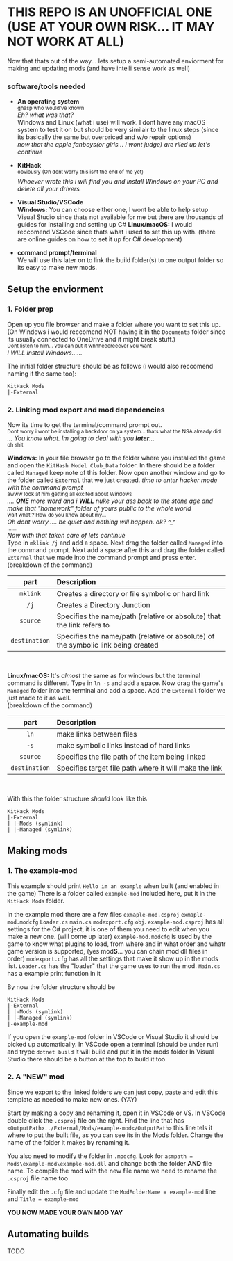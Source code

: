 # THIS REPO IS AN UNOFFICIAL ONE (USE AT YOUR OWN RISK... IT MAY NOT WORK AT ALL)
Now that thats out of the way... lets setup a semi-automated enviorment for making and updating mods (and have intelli sense work as well)


### software/tools needed
* **An operating system**<br/>
    <sup>ghasp who would've known</sup><br/>
    _Eh? what was that?_<br/>
    Windows and Linux (what i use) will work.
    I dont have any macOS system to test it on but should be very similair to the linux steps (since its basically the same but overpriced and w/o repair options)<br/>
    *now that the apple fanboys(or girls... i wont judge) are riled up let's continue*

* **KitHack**<br/>
    <sup>obviously</sup>
    <sup>(Oh dont worry this isnt the end of me yet)</sup><br/>
    *Whoever wrote this i will find you and install Windows on your PC and delete all your drivers*

* **Visual Studio/VSCode**<br/>
    **Windows:** You can choose either one, I wont be able to help setup Visual Studio since thats not available for me but there are thousands of guides for installing and setting up C#
    **Linux/macOS:** I would reccomend VSCode since thats what i used to set this up with. (there are online guides on how to set it up for C# development)

* **command prompt/terminal**</br>
    We will use this later on to link the build folder(s) to one output folder so its easy to make new mods.



## Setup the enviorment

### 1. Folder prep
Open up you file browser and make a folder where you want to set this up.
(On Windows i would reccomend NOT having it in the `Documents` folder since its usually connected to OneDrive and it might break stuff.)<br/>
<sup>Dont listen to him... you can put it whhheeereeever you want</sup><br/>
*I WILL install Windows......*

The initial folder structure should be as follows (i would also reccomend naming it the same too):
```
KitHack Mods
|-External
```

### 2. Linking mod export and mod dependencies
Now its time to get the terminal/command prompt out.<br/>
<sup>Dont worry i wont be installing a backdoor on ya system... thats what the NSA already did</sup><br/>
_... You know what. Im going to deal with you **later**..._<br/>
<sup>oh shit</sup>

**Windows:** In your file browser go to the folder where you installed the game and open the `KitHash Model Club_Data` folder.
    In there should be a folder called `Managed` keep note of this folder.
    Now open another window and go to the folder called `External` that we just created.
    *time to enter hacker mode with the command prompt*<br/>
    <sup>awww look at him getting all excited about Windows</sup><br/>
    _.... **ONE** more word and i **WILL** nuke your ass back to the stone age and make that "homework" folder of yours public to the whole world_<br/>
    <sup>wait what!? How do you know about my...</sup><br/>
    _Oh dont worry..... be quiet and nothing will happen. ok? ^\_^_<br/>
    <sup>.......</sup><br/>
    _Now with that taken care of lets continue_<br/>
    Type in `mklink /j` and add a space.
    Next drag the folder called `Managed` into the command prompt. 
    Next add a space after this and drag the folder called `External` that we made into the command prompt and press enter.
    <br/>
    (breakdown of the command)

 | part | Description |
 | :---: | :--- |
 | `mklink` | Creates a directory or file symbolic or hard link |
 | `/j` | Creates a Directory Junction |
 | `source` | Specifies the name/path (relative or absolute) that the link refers to |
 | `destination` | Specifies the name/path (relative or absolute) of the symbolic link being created |
<br/>


**Linux/macOS:** It's _almost_ the same as for windows but the terminal command is different.
    Type in `ln -s` and add a space.
    Now drag the game's `Managed` folder into the terminal and add a space.
    Add the `External` folder we just made to it as well.
    <br/>
    (breakdown of the command)
    
 | part | Description |
 | :---: | :--- |
 | `ln` | make links between files |
 | `-s` | make symbolic links instead of hard links |
 | `source` | Specifies the file path of the item being linked |
 | `destination` | Specifies target file path where it will make the link |
<br/>


With this the folder structure _should_ look like this
```
KitHack Mods
|-External
| |-Mods (symlink)
| |-Managed (symlink)
```

## Making mods

### 1. The example-mod
This example should print `Hello im an example` when built (and enabled in the game)
There is a folder called `example-mod` included here, put it in the `KitHack Mods` folder.

In the example mod there are a few files `exmaple-mod.csproj`  `exmaple-mod.modcfg`  `Loader.cs`  `main.cs`  `modexport.cfg`  `obj`.
`example-mod.csproj` has all settings for the C# project, it is one of them you need to edit when you make a new one. (will come up later)
`example-mod.modcfg` is used by the game to know what plugins to load, from where and in what order and whatr game version is supported, (yes mod**S**... you can chain mod dll files in order)
`modexport.cfg` has all the settings that make it show up in the mods list.
`Loader.cs` has the "loader" that the game uses to run the mod.
`Main.cs` has a example print function in it

By now the folder structure should be
```
KitHack Mods
|-External
| |-Mods (symlink)
| |-Managed (symlink)
|-example-mod
```

If you open the `example-mod` folder in VSCode or Visual Studio it should be picked up automatically.
In VSCode open a terminal (should be under run) and trype `dotnet build` it will build and put it in the mods folder
In Visual Studio there should be a button at the top to build it too.


### 2. A "NEW" mod
Since we export to the linked folders we can just copy, paste and edit this template as needed to make new ones. (YAY)

Start by making a copy and renaming it, open it in VSCode or VS.
In VSCode double click the `.csproj` file on the right.
Find the line that has `<OutputPath>../External/Mods/example-mod</OutputPath>` this line tels it where to put the built file, as you can see its in the Mods folder.
Change the name of the folder it makes by renaming it.

You also need to modify the folder in `.modcfg`.
Look for `asmpath = Mods\example-mod\example-mod.dll` and change both the folder **AND** file name.
To compile the mod with the new file name we need to rename the `.csproj` file name too

Finally edit the `.cfg` file and update the `ModFolderName = example-mod` line and `Title = example-mod`

**YOU NOW MADE YOUR OWN MOD YAY**

## Automating builds
TODO
